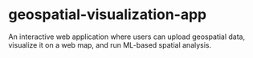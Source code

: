 # geospatial-visualization-app
An interactive web application where users can upload geospatial data, visualize it on a web map, and run ML-based spatial analysis.
